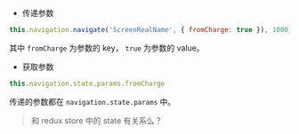 - 传递参数
```js
this.navigation.navigate('ScreenRealName', { fromCharge: true }), 1000)
```

其中 `fromCharge` 为参数的 key， `true` 为参数的 value。

- 获取参数

```js
this.navigation.state.params.fromCharge
```

传递的参数都在 `navigation.state.params` 中。

> 和 redux store 中的 state 有关系么？